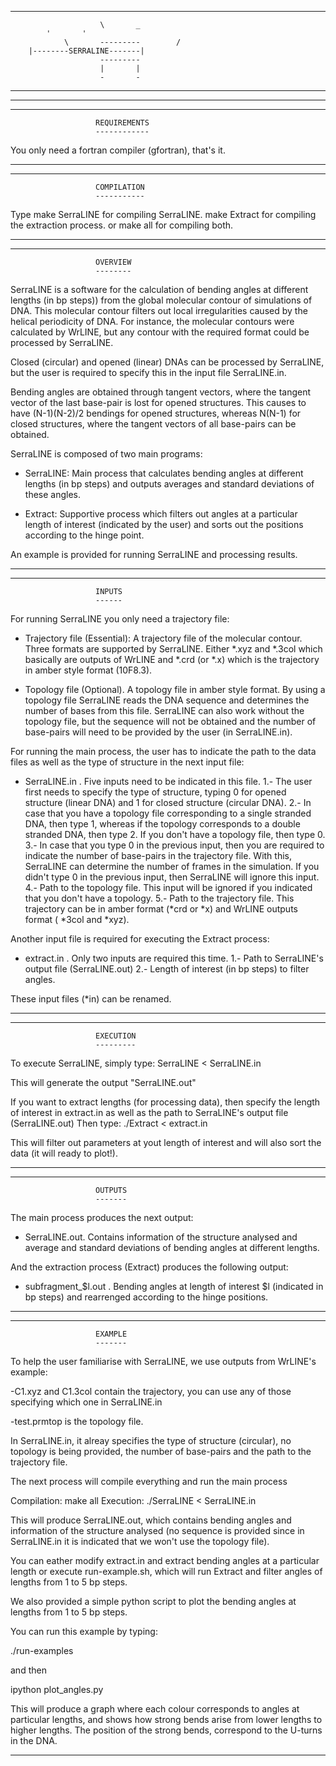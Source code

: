 ___________________________________________________________________
                        \       _
			'       '
                \       ---------        /
		|--------SERRALINE-------|
                        ---------
                        |       |
                        -       -
___________________________________________________________________
___________________________________________________________________




___________________________________________________________________
                       REQUIREMENTS
                       ------------

You only need a fortran compiler (gfortran), that's it.

___________________________________________________________________




___________________________________________________________________
                       COMPILATION
                       -----------

Type make SerraLINE for compiling SerraLINE.
     make Extract for compiling the extraction process.
     or make all for compiling both.
___________________________________________________________________




___________________________________________________________________
                       OVERVIEW
                       --------

SerraLINE is a software for the calculation of bending angles at 
different lengths (in bp steps)) from the global molecular contour 
of simulations of DNA. This molecular contour filters out local 
irregularities caused by the helical periodicity of DNA. 
For instance, the molecular contours were calculated by WrLINE, 
but any contour with the required format could be processed 
by SerraLINE. 

Closed (circular) and opened (linear) DNAs can be processed by 
SerraLINE, but the user is required to specify this in the
input file SerraLINE.in. 

Bending angles are obtained through tangent vectors, where the 
tangent vector of the last base-pair is lost for opened structures.
This causes to have (N-1)(N-2)/2 bendings for opened structures, 
whereas N(N-1) for closed structures, where the tangent vectors of
all base-pairs can be obtained. 

SerraLINE is composed of two main programs:

  - SerraLINE: Main process that calculates bending angles at 
               different lengths (in bp steps) and outputs 
               averages and standard deviations of these angles.

  - Extract: Supportive process which filters out angles at a 
             particular length of interest (indicated by the user) 
             and sorts out the positions according to the 
             hinge point.
           

An example is provided for running SerraLINE and processing 
results.

___________________________________________________________________




__________________________________________________________________
                       INPUTS
                       ------

For running SerraLINE you only need a trajectory file:


  - Trajectory file (Essential): 
    A trajectory file of the molecular contour. 
    Three formats are supported by SerraLINE. Either *.xyz and 
    *.3col which basically are outputs of WrLINE and *.crd (or *.x) 
    which is the trajectory in amber style format (10F8.3). 


  - Topology file (Optional).
    A topology file in amber style format. By using a topology
    file SerraLINE reads the DNA sequence and determines the number 
    of bases from this file.
    SerraLINE can also work without the topology file, but the 
    sequence will not be obtained and the number of base-pairs will
    need to be provided by the user (in SerraLINE.in).


For running the main process, the user has to indicate the path
to the data files as well as the type of structure in the next
input file:

  - SerraLINE.in .
    Five inputs need to be indicated in this file. 
    1.- The user first needs to specify the type of structure, 
        typing 0 for opened structure (linear DNA) and 1 for
        closed structure (circular DNA).
    2.- In case that you have a topology file corresponding to 
        a single stranded DNA, then type 1, whereas if the
        topology corresponds to a double stranded DNA, then type
        2. If you don't have a topology file, then type 0.
    3.- In case that you type 0 in the previous input, then 
        you are required to indicate the number of base-pairs in
        the trajectory file. With this, SerraLINE can determine
        the number of frames in the simulation. If you didn't
        type 0 in the previous input, then SerraLINE will ignore
        this input.
    4.- Path to the topology file. This input will be ignored if
        you indicated that you don't have a topology.
    5.- Path to the trajectory file. This trajectory can be in
        amber format (*crd or *x) and WrLINE outputs format
        ( *3col and *xyz).


Another input file is required for executing the Extract process:

  - extract.in .
    Only two inputs are required this time.
    1.- Path to SerraLINE's output file (SerraLINE.out)
    2.- Length of interest (in bp steps) to filter angles.


These input files (*in) can be renamed.

___________________________________________________________________




___________________________________________________________________
                       EXECUTION
                       ---------

To execute SerraLINE, simply type: SerraLINE < SerraLINE.in

This will generate the output "SerraLINE.out"

If you want to extract lengths (for processing data), then 
specify the length of interest in extract.in as well as the path to
SerraLINE's output file (SerraLINE.out)
Then type: ./Extract < extract.in

This will filter out parameters at yout length of interest and will
also sort the data (it will ready to plot!).

___________________________________________________________________




___________________________________________________________________
                       OUTPUTS
                       -------

The main process produces the next output:

  - SerraLINE.out.
    Contains information of the structure analysed and average and 
    standard deviations of bending angles at different lengths.

And the extraction process (Extract) produces the following output:

  - subfragment_$l.out .
    Bending angles at length of interest $l (indicated in bp steps)
    and rearrenged according to the hinge positions.

___________________________________________________________________




___________________________________________________________________
                       EXAMPLE
                       -------

To help the user familiarise with SerraLINE, we use outputs from 
WrLINE's example:

 -C1.xyz and C1.3col contain the trajectory, you can use any of 
  those specifying which one in SerraLINE.in

 -test.prmtop is the topology file.

In SerraLINE.in, it alreay specifies the type of structure (circular),
no topology is being provided, the number of base-pairs and the
path to the trajectory file.

The next process will compile everything and run the main process

Compilation: make all 
Execution: ./SerraLINE < SerraLINE.in

This will produce SerraLINE.out, which contains bending angles
and information of the structure analysed (no sequence is provided
since in SerraLINE.in it is indicated that we won't use the topology
file).

You can eather modify extract.in and extract bending angles at a
particular length or execute run-example.sh, which will run Extract
and filter angles of lengths from 1 to 5 bp steps.

We also provided a simple python script to plot the bending angles
at lengths from 1 to 5 bp steps.

You can run this example by typing:

./run-examples

and then

ipython plot_angles.py

This will produce a graph where each colour corresponds to angles
at particular lengths, and shows how strong bends arise from lower
lengths to higher lengths. The position of the strong bends, 
correspond to the U-turns in the DNA.

___________________________________________________________________



